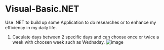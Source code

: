 # Visual-Basic.NET
Use .NET to build up some Application to do researches or to enhance my efficiency in my daily life.
01. Caculate days between 2 specific days and can choose once or twice a week with choosen week such as Wednsday.
![image](https://github.com/horoyukinokelvin/Visual-Basic.NET/blob/master/Calendar_App_betweeb%20Days_once%20or%20twice%20a%20week.PNG)
